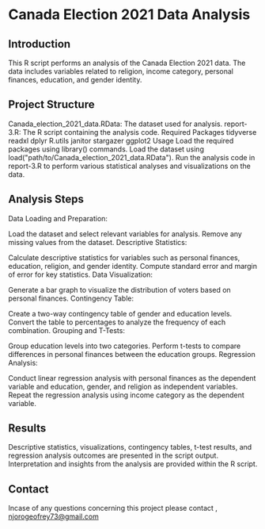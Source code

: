 # Canada Election 2021 Data Analysis
## Introduction
This R script performs an analysis of the Canada Election 2021 data. The data includes variables related to religion, income category, personal finances, education, and gender identity.

## Project Structure
Canada_election_2021_data.RData: The dataset used for analysis.
report-3.R: The R script containing the analysis code.
Required Packages
tidyverse
readxl
dplyr
R.utils
janitor
stargazer
ggplot2
Usage
Load the required packages using library() commands.
Load the dataset using load("path/to/Canada_election_2021_data.RData").
Run the analysis code in report-3.R to perform various statistical analyses and visualizations on the data.

## Analysis Steps
Data Loading and Preparation:

Load the dataset and select relevant variables for analysis.
Remove any missing values from the dataset.
Descriptive Statistics:

Calculate descriptive statistics for variables such as personal finances, education, religion, and gender identity.
Compute standard error and margin of error for key statistics.
Data Visualization:

Generate a bar graph to visualize the distribution of voters based on personal finances.
Contingency Table:

Create a two-way contingency table of gender and education levels.
Convert the table to percentages to analyze the frequency of each combination.
Grouping and T-Tests:

Group education levels into two categories.
Perform t-tests to compare differences in personal finances between the education groups.
Regression Analysis:

Conduct linear regression analysis with personal finances as the dependent variable and education, gender, and religion as independent variables.
Repeat the regression analysis using income category as the dependent variable.
## Results
Descriptive statistics, visualizations, contingency tables, t-test results, and regression analysis outcomes are presented in the script output.
Interpretation and insights from the analysis are provided within the R script.

## Contact
Incase of any questions concerning this project please contact , njorogeofrey73@gmail.com
